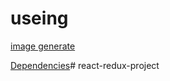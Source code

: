 # useing
[image generate](https://source.unsplash.com/random?sig=1)

[Dependencies](./package.json)# react-redux-project
